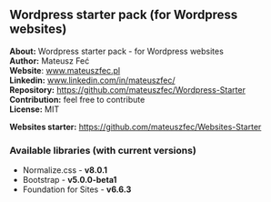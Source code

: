 ## Wordpress starter pack (for Wordpress websites) 

**About:** Wordpress starter pack - for Wordpress websites  
**Author:** Mateusz Feć  
**Website**: www.mateuszfec.pl  
**Linkedin:** www.linkedin.com/in/mateuszfec/  
**Repository:** https://github.com/mateuszfec/Wordpress-Starter  
**Contribution:** feel free to contribute  
**License:** MIT

**Websites starter:** https://github.com/mateuszfec/Websites-Starter  

### Available libraries (with current versions)

* Normalize.css - **v8.0.1**
* Bootstrap - **v5.0.0-beta1**
* Foundation for Sites - **v6.6.3**
